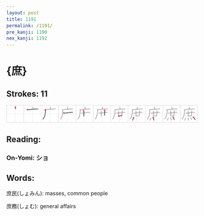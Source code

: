 ```yaml
---
layout: post
title: 1191
permalink: /1191/
pre_kanji: 1190
nex_kanji: 1192
---
```


# {庶}

## Strokes: 11

<div class="stroke"><img src="../images/E5BAB6.png" /></div>

## Reading:

### On-Yomi: ショ

## Words:

庶民(しょみん): masses, common people

庶務(しょむ): general affairs
